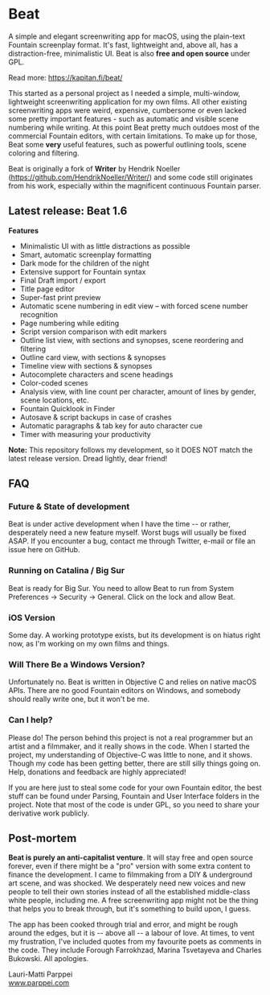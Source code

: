 # Beat

A simple and elegant screenwriting app for macOS, using the plain-text Fountain screenplay format. It's fast, lightweight and, above all, has a distraction-free, minimalistic UI. Beat is also **free and open source** under GPL.

Read more: https://kapitan.fi/beat/

This started as a personal project as I needed a simple, multi-window, lightweight screenwriting application for my own films. All other existing screenwriting apps were weird, expensive, cumbersome or even lacked some pretty important features - such as automatic and visible scene numbering while writing. At this point Beat pretty much outdoes most of the commercial Fountain editors, with certain limitations. To make up for those, Beat some **very** useful features, such as powerful outlining tools, scene coloring and filtering. 

Beat is originally a fork of **Writer** by Hendrik Noeller (https://github.com/HendrikNoeller/Writer/) and some code still originates from his work, especially within the magnificent continuous Fountain parser. 


## Latest release: Beat 1.6

**Features**
* Minimalistic UI with as little distractions as possible
* Smart, automatic screenplay formatting
* Dark mode for the children of the night
* Extensive support for Fountain syntax
* Final Draft import / export
* Title page editor
* Super-fast print preview
* Automatic scene numbering in edit view – with forced scene number recognition
* Page numbering while editing
* Script version comparison with edit markers
* Outline list view, with sections and synopses, scene reordering and filtering
* Outline card view, with sections & synopses
* Timeline view with sections & synopses
* Autocomplete characters and scene headings
* Color-coded scenes
* Analysis view, with line count per character, amount of lines by gender, scene locations, etc.
* Fountain Quicklook in Finder
* Autosave & script backups in case of crashes 
* Automatic paragraphs & tab key for auto character cue
* Timer with measuring your productivity

**Note:** This repository follows my development, so it DOES NOT match the latest release version. Dread lightly, dear friend!


## FAQ

### Future & State of development

Beat is under active development when I have the time -- or rather, desperately need a new feature myself. Worst bugs will usually be fixed ASAP. If you encounter a bug, contact me through Twitter, e-mail or file an issue here on GitHub. 

### Running on Catalina / Big Sur

Beat is ready for Big Sur. You need to allow Beat to run from System Preferences → Security → General. Click on the lock and allow Beat.

### iOS Version

Some day. A working prototype exists, but its development is on hiatus right now, as I'm working on my own films and things.  

### Will There Be a Windows Version? 

Unfortunately no. Beat is written in Objective C and relies on native macOS APIs. There are no good Fountain editors on Windows, and somebody should really write one, but it won't be me.

### Can I help?

Please do! The person behind this project is not a real programmer but an artist and a filmmaker, and it really shows in the code. When I started the project, my understanding of Objective-C was little to none, and it shows. Though my code has been getting better, there are still silly things going on. Help, donations and feedback are highly appreciated! 

If you are here just to steal some code for your own Fountain editor, the best stuff can be found under Parsing, Fountain and User Interface folders in the project. Note that most of the code is under GPL, so you need to share your derivative work publicly. 

## Post-mortem

**Beat is purely an anti-capitalist venture**. It will stay free and open source forever, even if there might be a "pro" version with some extra content to finance the development. I came to filmmaking from a DIY & underground art scene, and was shocked. We desperately need new voices and new people to tell their own stories instead of all the established middle-class white people, including me. A free screenwriting app might not be the thing that helps you to break through, but it's something to build upon, I guess. 

The app has been cooked through trial and error, and might be rough around the edges, but it is -- above all -- a labour of love. At times, to vent my frustration, I've included quotes from my favourite poets as comments in the code. They include Forough Farrokhzad, Marina Tsvetayeva and Charles Bukowski. All apologies.

Lauri-Matti Parppei  
www.parppei.com  
